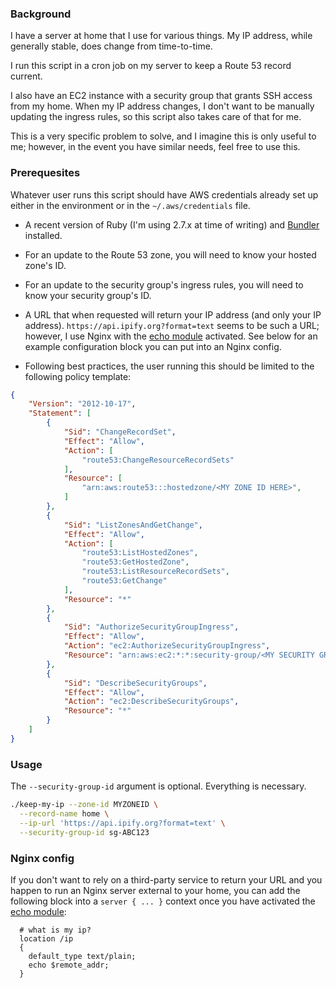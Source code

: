 ### Background

I have a server at home that I use for various things. My IP address, while generally stable, does change from time-to-time.

I run this script in a cron job on my server to keep a Route 53 record current.

I also have an EC2 instance with a security group that grants SSH access from my home. When my IP address changes, I don't want to be manually updating the ingress rules, so this script also takes care of that for me.

This is a very specific problem to solve, and I imagine this is only useful to me; however, in the event you have similar needs, feel free to use this.

### Prerequesites

Whatever user runs this script should have AWS credentials already set up either in the environment or in the `~/.aws/credentials` file. 

* A recent version of Ruby (I'm using 2.7.x at time of writing) and [Bundler](https://bundler.io/) installed.
* For an update to the Route 53 zone, you will need to know your hosted zone's ID.
* For an update to the security group's ingress rules, you will need to know your security group's ID.
* A URL that when requested will return your IP address (and only your IP address). `https://api.ipify.org?format=text` seems to be such a URL; however, I use Nginx with the [echo module](https://www.nginx.com/resources/wiki/modules/echo/) activated. See below for an example configuration block you can put into an Nginx config.

* Following best practices, the user running this should be limited to the following policy template:

```json
{
    "Version": "2012-10-17",
    "Statement": [
        {
            "Sid": "ChangeRecordSet",
            "Effect": "Allow",
            "Action": [
                "route53:ChangeResourceRecordSets"
            ],
            "Resource": [
                "arn:aws:route53:::hostedzone/<MY ZONE ID HERE>",
            ]
        },
        {
            "Sid": "ListZonesAndGetChange",
            "Effect": "Allow",
            "Action": [
                "route53:ListHostedZones",
                "route53:GetHostedZone",
                "route53:ListResourceRecordSets",
                "route53:GetChange"
            ],
            "Resource": "*"
        },
        {
            "Sid": "AuthorizeSecurityGroupIngress",
            "Effect": "Allow",
            "Action": "ec2:AuthorizeSecurityGroupIngress",
            "Resource": "arn:aws:ec2:*:*:security-group/<MY SECURITY GROUP ID>"
        },
        {
            "Sid": "DescribeSecurityGroups",
            "Effect": "Allow",
            "Action": "ec2:DescribeSecurityGroups",
            "Resource": "*"
        }
    ]
}
```

### Usage

The `--security-group-id` argument is optional. Everything is necessary.

```sh
./keep-my-ip --zone-id MYZONEID \
  --record-name home \
  --ip-url 'https://api.ipify.org?format=text' \
  --security-group-id sg-ABC123
```

### Nginx config

If you don't want to rely on a third-party service to return your URL and you happen to run an Nginx server external to your home, you can add the following block into a `server { ... }` context once you have activated the [echo module](https://www.nginx.com/resources/wiki/modules/echo/):

```nginx
  # what is my ip?
  location /ip
  {
    default_type text/plain;
    echo $remote_addr;
  }
```


